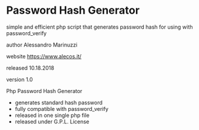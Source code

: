 # Password Hash Generator
simple and efficient php script that generates password hash for using with password_verify

author  Alessandro Marinuzzi<br>

website https://www.alecos.it/<br>

released 10.18.2018<br>

version 1.0<br>

Php Password Hash Generator<br>

- generates standard hash password<br>
- fully compatible with password_verify<br>
- released in one single php file<br>
- released under G.P.L. License<br>
